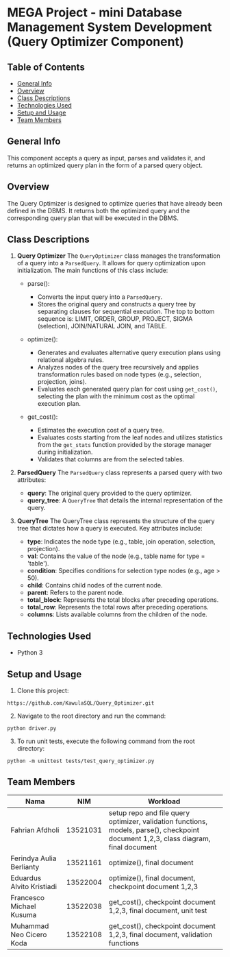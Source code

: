 # MEGA Project - mini Database Management System Development (Query Optimizer Component)

## Table of Contents
* [General Info](#general-information)
* [Overview](#overview)
* [Class Descriptions](#class-descriptions)
* [Technologies Used](#technologies-used)
* [Setup and Usage](#setup-and-usage)
* [Team Members](#team-members)

## **General Info**

This component accepts a query as input, parses and validates it, and returns an optimized query plan in the form of a parsed query object. 

## **Overview**

The Query Optimizer is designed to optimize queries that have already been defined in the DBMS. It returns both the optimized query and the corresponding query plan that will be executed in the DBMS.

## **Class Descriptions**

1. **Query Optimizer**
The `QueryOptimizer` class manages the transformation of a query into a `ParsedQuery`. It allows for query optimization upon initialization. The main functions of this class include:
    - parse():
        - Converts the input query into a `ParsedQuery`.
        - Stores the original query and constructs a query tree by separating clauses for sequential execution. The top to bottom sequence is: LIMIT, ORDER, GROUP, PROJECT, SIGMA (selection), JOIN/NATURAL JOIN, and TABLE.

    - optimize(): <br>
        - Generates and evaluates alternative query execution plans using relational algebra rules.
        - Analyzes nodes of the query tree recursively and applies transformation rules based on node types (e.g., selection, projection, joins).
        - Evaluates each generated query plan for cost using `get_cost()`, selecting the plan with the minimum cost as the optimal execution plan.

    - get_cost():
        - Estimates the execution cost of a query tree.
        - Evaluates costs starting from the leaf nodes and utilizes statistics from the `get_stats` function provided by the storage manager during initialization.
        - Validates that columns are from the selected tables.

2. **ParsedQuery**
The `ParsedQuery` class represents a parsed query with two attributes:
    - **query**: The original query provided to the query optimizer.
    - **query_tree**: A `QueryTree` that details the internal representation of the query.

3. **QueryTree**
The QueryTree class represents the structure of the query tree that dictates how a query is executed. Key attributes include:
    - **type**: Indicates the node type (e.g., table, join operation, selection, projection).
    - **val**: Contains the value of the node (e.g., table name for type = 'table').
    - **condition**: Specifies conditions for selection type nodes (e.g., age > 50).
    - **child**: Contains child nodes of the current node.
    - **parent**: Refers to the parent node.
    - **total_block**: Represents the total blocks after preceding operations.
    - **total_row**: Represents the total rows after preceding operations.
    - **columns**: Lists available columns from the children of the node.

## **Technologies Used**

- Python 3

## **Setup and Usage**

1. Clone this project:
```
https://github.com/KawulaSQL/Query_Optimizer.git
```

2. Navigate to the root directory and run the command:
```
python driver.py
```

3. To run unit tests, execute the following command from the root directory:
```
python -m unittest tests/test_query_optimizer.py
```


## **Team Members**

| Nama            | NIM      | Workload |
| --------------- | -------- | -------- |
| Fahrian Afdholi | 13521031 | setup repo and file query optimizer, validation functions, models, parse(), checkpoint document 1,2,3, class diagram, final document |
| Ferindya Aulia Berlianty  | 13521161 | optimize(), final document |
| Eduardus Alvito Kristiadi   | 13522004 | optimize(), final document, checkpoint document 1,2,3 |
| Francesco Michael Kusuma   | 13522038 | get_cost(), checkpoint document 1,2,3, final document, unit test |
| Muhammad Neo Cicero Koda   | 13522108 | get_cost(), checkpoint document 1,2,3, final document, validation functions |